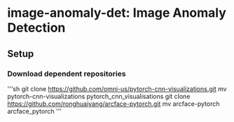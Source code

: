 # image-anomaly-det: Image Anomaly Detection

## Setup

### Download dependent repositories

'''sh
git clone https://github.com/omni-us/pytorch-cnn-visualizations.git
mv pytorch-cnn-visualizations pytorch_cnn_visualisations
git clone https://github.com/ronghuaiyang/arcface-pytorch.git
mv arcface-pytorch arcface_pytorch
'''
